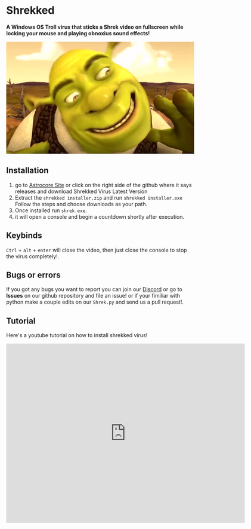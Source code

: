 # Shrekked
**A Windows OS Troll virus that sticks a Shrek video on fullscreen while locking your mouse and playing obnoxius sound effects!**

<p style="text-align:center;"><img src="https://github.com/astrocore-team/Shrekked/blob/main/Assets/shrek.png?raw=true" alt="Logo" style="height: 300px; width:800px;"></p>

## Installation
1. go to [Astrocore Site](https://astrocore.net/shrekked) or click on the right side of the github where it says releases and download Shrekked Virus Latest Version
2. Extract the ``shrekked installer.zip`` and run ``shrekked installer.exe`` Follow the steps and choose downloads as your path. 
3. Once installed run ``shrek.exe``. 
4. it will open a console and begin a countdown shortly after execution.

## Keybinds
``Ctrl`` + ``alt`` + ``enter`` will close the video, then just close the console to stop the virus completely!.

## Bugs or errors
If you got any bugs you want to report you can join our [Discord](https://discord.gg/8aVJtkpk2j) or go to **Issues** on our github repository and file an issue!
or if your fimiliar with python make a couple edits on our ``Shrek.py`` and send us a pull request!.

## Tutorial
Here's a youtube tutorial on how to install shrekked virus! 
<iframe
    width="640"
    height="480"
    src="https://www.youtube.com/embed/UmX4kyB2wfg"
    frameborder="0"
    allow="autoplay; encrypted-media"
    allowfullscreen
</iframe>

